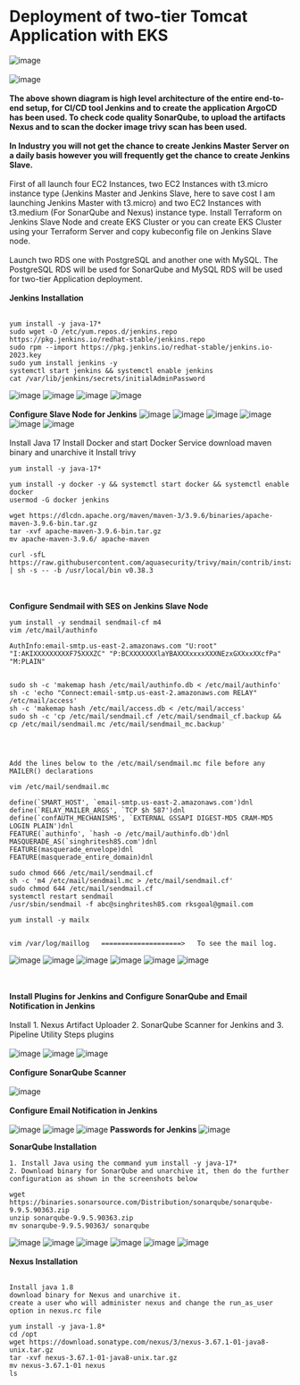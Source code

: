 # Deployment of two-tier Tomcat Application with EKS
![image](https://github.com/singhritesh85/DevOps-Project/assets/56765895/80b104a8-ceae-4eac-91e3-efd7939c9d37)
<br> <br/>
![image](https://github.com/singhritesh85/DevOps-Project/assets/56765895/7f912cb2-8788-4977-882c-050b72fcdc66)
<br><br/>
**The above shown diagram is high level architecture of the entire end-to-end setup, for CI/CD tool Jenkins and to create the application ArgoCD has been used. To check code quality SonarQube, to upload the artifacts Nexus and to scan the docker image trivy scan has been used.**
<br><br/>
**In Industry you will not get the chance to create Jenkins Master Server on a daily basis however you will frequently get the chance to create Jenkins Slave.**
<br><br/>
First of all launch four EC2 Instances, two EC2 Instances with t3.micro instance type (Jenkins Master and Jenkins Slave, here to save cost I am launching Jenkins Master with t3.micro) and two EC2 Instances with t3.medium (For SonarQube and Nexus) instance type. Install Terraform on Jenkins Slave Node and create EKS Cluster or you can create EKS Cluster using your Terraform Server and copy kubeconfig file on Jenkins Slave node.
<br><br/>
Launch two RDS one with PostgreSQL and another one with MySQL. The PostgreSQL RDS will be used for SonarQube and MySQL RDS will be used for two-tier Application deployment.
<br><br/>
**Jenkins Installation**
<br><br/>
```
yum install -y java-17*
sudo wget -O /etc/yum.repos.d/jenkins.repo https://pkg.jenkins.io/redhat-stable/jenkins.repo 
sudo rpm --import https://pkg.jenkins.io/redhat-stable/jenkins.io-2023.key
sudo yum install jenkins -y
systemctl start jenkins && systemctl enable jenkins
cat /var/lib/jenkins/secrets/initialAdminPassword
```
![image](https://github.com/singhritesh85/DevOps-Project/assets/56765895/2563027e-81c7-4c00-aa7b-2704ced715cc)
![image](https://github.com/singhritesh85/DevOps-Project/assets/56765895/981e25ec-3dfa-4336-a4a8-75ea95a6f89a)
![image](https://github.com/singhritesh85/DevOps-Project/assets/56765895/beabbcee-e9e3-4042-8054-49163ca429f5)
![image](https://github.com/singhritesh85/DevOps-Project/assets/56765895/09b7f893-2878-4952-8f80-978a23cbc871)
<br><br/>
**Configure Slave Node for Jenkins**
![image](https://github.com/singhritesh85/DevOps-Project/assets/56765895/601c5915-445b-4ffb-ae83-bad32651dcd2)
![image](https://github.com/singhritesh85/DevOps-Project/assets/56765895/402ab71b-3abe-43f1-9adc-5aade5cd3c89)
![image](https://github.com/singhritesh85/DevOps-Project/assets/56765895/2a6b63c9-2519-4cc4-9e65-53964634dc22)
![image](https://github.com/singhritesh85/DevOps-Project/assets/56765895/f8444285-cd39-49aa-80d9-17d4aaa2f38c)
![image](https://github.com/singhritesh85/DevOps-Project/assets/56765895/f20c0db8-6de6-4914-856c-4f7f1755c959)
![image](https://github.com/singhritesh85/DevOps-Project/assets/56765895/5e2ed699-6391-4cb0-80e0-bfd5dfab5b0d)
<br><br/>
Install Java 17 
Install Docker and start Docker Service 
download maven binary and unarchive it
Install trivy
```
yum install -y java-17*

yum install -y docker -y && systemctl start docker && systemctl enable docker
usermod -G docker jenkins

wget https://dlcdn.apache.org/maven/maven-3/3.9.6/binaries/apache-maven-3.9.6-bin.tar.gz
tar -xvf apache-maven-3.9.6-bin.tar.gz
mv apache-maven-3.9.6/ apache-maven

curl -sfL https://raw.githubusercontent.com/aquasecurity/trivy/main/contrib/install.sh | sh -s -- -b /usr/local/bin v0.38.3
```
<br><br/>
**Configure Sendmail with SES on Jenkins Slave Node**
```
yum install -y sendmail sendmail-cf m4
vim /etc/mail/authinfo

AuthInfo:email-smtp.us-east-2.amazonaws.com "U:root" "I:AKIXXXXXXXXXF75XXXZC" "P:BCXXXXXXXlaYBAXXXxxxxXXXNEzxGXXxxXXcfPa" "M:PLAIN"


sudo sh -c 'makemap hash /etc/mail/authinfo.db < /etc/mail/authinfo'
sh -c 'echo "Connect:email-smtp.us-east-2.amazonaws.com RELAY" /etc/mail/access'
sh -c 'makemap hash /etc/mail/access.db < /etc/mail/access'
sudo sh -c 'cp /etc/mail/sendmail.cf /etc/mail/sendmail_cf.backup && cp /etc/mail/sendmail.mc /etc/mail/sendmail_mc.backup'




Add the lines below to the /etc/mail/sendmail.mc file before any MAILER() declarations

vim /etc/mail/sendmail.mc

define(`SMART_HOST', `email-smtp.us-east-2.amazonaws.com')dnl
define(`RELAY_MAILER_ARGS', `TCP $h 587')dnl
define(`confAUTH_MECHANISMS', `EXTERNAL GSSAPI DIGEST-MD5 CRAM-MD5 LOGIN PLAIN')dnl
FEATURE(`authinfo', `hash -o /etc/mail/authinfo.db')dnl
MASQUERADE_AS(`singhritesh85.com')dnl
FEATURE(masquerade_envelope)dnl
FEATURE(masquerade_entire_domain)dnl

sudo chmod 666 /etc/mail/sendmail.cf
sh -c 'm4 /etc/mail/sendmail.mc > /etc/mail/sendmail.cf'
sudo chmod 644 /etc/mail/sendmail.cf
systemctl restart sendmail
/usr/sbin/sendmail -f abc@singhritesh85.com rksgoal@gmail.com

yum install -y mailx


vim /var/log/maillog   ====================>   To see the mail log.
```
![image](https://github.com/singhritesh85/DevOps-Project/assets/56765895/01bd5c2d-ddf0-4152-970c-4694167b31c5)
![image](https://github.com/singhritesh85/DevOps-Project/assets/56765895/b7b85226-2ed0-4335-8a07-52452890e089)
![image](https://github.com/singhritesh85/DevOps-Project/assets/56765895/b9acc6d9-282f-442d-8d49-3a72d5e43c3a)
![image](https://github.com/singhritesh85/DevOps-Project/assets/56765895/a83333fb-5e27-4021-9bd9-b3c3460eae6a)
![image](https://github.com/singhritesh85/DevOps-Project/assets/56765895/c519c4d3-c5cb-406b-bbf1-3fdbfb70ade5)
![image](https://github.com/singhritesh85/DevOps-Project/assets/56765895/0fb17036-b0d8-4076-9c48-25da38c98fa5)

<br><br/>
**Install Plugins for Jenkins and Configure SonarQube and Email Notification in Jenkins**
<br><br/>
Install 1. Nexus Artifact Uploader 2. SonarQube Scanner for Jenkins and 3. Pipeline Utility Steps plugins
<br><br/>
![image](https://github.com/singhritesh85/DevOps-Project/assets/56765895/4b19340f-6c41-4d32-a687-a26f98d632b6)
![image](https://github.com/singhritesh85/DevOps-Project/assets/56765895/cfb69072-ce69-426a-9069-11d25f36e85f)
![image](https://github.com/singhritesh85/DevOps-Project/assets/56765895/17be57f9-50e5-418e-9980-926d5a71c839)
<br><br/>
**Configure SonarQube Scanner**
<br><br/>
![image](https://github.com/singhritesh85/DevOps-Project/assets/56765895/59d7a00d-36fe-409b-8440-ea308b4d274d)
<br><br/>
**Configure Email Notification in Jenkins**
<br><br/>
![image](https://github.com/singhritesh85/DevOps-Project/assets/56765895/2403ca74-560d-4324-b91b-141f1b6a66f2)
![image](https://github.com/singhritesh85/DevOps-Project/assets/56765895/7099dc06-d301-4232-a299-340931fa6357)
![image](https://github.com/singhritesh85/DevOps-Project/assets/56765895/874ac72d-0535-4033-8a72-3b7b547c7705)
**Passwords for Jenkins**
![image](https://github.com/singhritesh85/DevOps-Project/assets/56765895/e591f93e-ff84-4489-8ee8-4668f5286c5f)

**SonarQube Installation**
```
1. Install Java using the command yum install -y java-17*
2. Download binary for SonarQube and unarchive it, then do the further configuration as shown in the screenshots below

wget https://binaries.sonarsource.com/Distribution/sonarqube/sonarqube-9.9.5.90363.zip
unzip sonarqube-9.9.5.90363.zip
mv sonarqube-9.9.5.90363/ sonarqube

```
![image](https://github.com/singhritesh85/DevOps-Project/assets/56765895/5aeec7fb-5199-4777-a9d7-66433602d6e4)
![image](https://github.com/singhritesh85/DevOps-Project/assets/56765895/0b7ed251-74b8-41d2-b886-6582f4e49850)
![image](https://github.com/singhritesh85/DevOps-Project/assets/56765895/4f049def-256f-4816-bd0c-0b2bae1c176f)
![image](https://github.com/singhritesh85/DevOps-Project/assets/56765895/25d52c66-912a-4a16-a53d-4e8036c737ae)
![image](https://github.com/singhritesh85/DevOps-Project/assets/56765895/bf31778a-882d-45e8-851b-d54f2cf84774)
![image](https://github.com/singhritesh85/DevOps-Project/assets/56765895/b3c0710d-a070-4b84-96e8-fb04746c8c78)
<br><br/>
**Nexus Installation**
<br><br/>
```
Install java 1.8
download binary for Nexus and unarchive it.
create a user who will administer nexus and change the run_as_user option in nexus.rc file

yum install -y java-1.8*
cd /opt
wget https://download.sonatype.com/nexus/3/nexus-3.67.1-01-java8-unix.tar.gz
tar -xvf nexus-3.67.1-01-java8-unix.tar.gz
mv nexus-3.67.1-01 nexus
ls 
```



